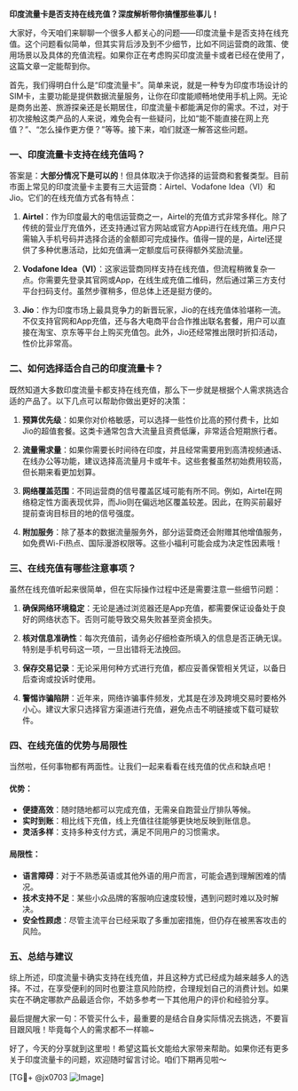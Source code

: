 **印度流量卡是否支持在线充值？深度解析带你搞懂那些事儿！**

大家好，今天咱们来聊聊一个很多人都关心的问题——印度流量卡是否支持在线充值。这个问题看似简单，但其实背后涉及到不少细节，比如不同运营商的政策、使用场景以及具体的充值流程。如果你正在考虑购买印度流量卡或者已经在使用了，这篇文章一定能帮到你。

首先，我们得明白什么是“印度流量卡”。简单来说，就是一种专为印度市场设计的SIM卡，主要功能是提供数据流量服务，让你在印度能顺畅地使用手机上网。无论是商务出差、旅游探亲还是长期居住，印度流量卡都能满足你的需求。不过，对于初次接触这类产品的人来说，难免会有一些疑问，比如“能不能直接在网上充值？”、“怎么操作更方便？”等等。接下来，咱们就逐一解答这些问题。

### **一、印度流量卡支持在线充值吗？**

答案是：**大部分情况下是可以的**！但具体取决于你选择的运营商和套餐类型。目前市面上常见的印度流量卡主要有三大运营商：Airtel、Vodafone Idea（VI）和Jio。它们的在线充值方式各有特点：

1. **Airtel**：作为印度最大的电信运营商之一，Airtel的充值方式非常多样化。除了传统的营业厅充值外，还支持通过官方网站或官方App进行在线充值。用户只需输入手机号码并选择合适的金额即可完成操作。值得一提的是，Airtel还提供了多种优惠活动，比如充值满一定额度后可获得额外奖励流量。

2. **Vodafone Idea（VI）**：这家运营商同样支持在线充值，但流程稍微复杂一点。你需要先登录其官网或App，在线生成充值二维码，然后通过第三方支付平台扫码支付。虽然步骤稍多，但总体上还是挺方便的。

3. **Jio**：作为印度市场上最具竞争力的新晋玩家，Jio的在线充值体验堪称一流。不仅支持官网和App充值，还与各大电商平台合作推出联名套餐，用户可以直接在淘宝、京东等平台上购买充值包。此外，Jio还经常推出限时折扣活动，性价比非常高。

### **二、如何选择适合自己的印度流量卡？**

既然知道大多数印度流量卡都支持在线充值，那么下一步就是根据个人需求挑选合适的产品了。以下几点可以帮助你做出更好的决策：

1. **预算优先级**：如果你对价格敏感，可以选择一些性价比高的预付费卡，比如Jio的超值套餐。这类卡通常包含大流量且资费低廉，非常适合短期旅行者。

2. **流量需求量**：如果你需要长时间待在印度，并且经常需要用到高清视频通话、在线办公等功能，建议选择高流量月卡或年卡。这些套餐虽然初始费用较高，但长期来看更加划算。

3. **网络覆盖范围**：不同运营商的信号覆盖区域可能有所不同。例如，Airtel在网络稳定性方面表现优异，而Jio则在偏远地区覆盖较差。因此，在购买前最好提前查询目标目的地的信号强度。

4. **附加服务**：除了基本的数据流量服务外，部分运营商还会附赠其他增值服务，如免费Wi-Fi热点、国际漫游权限等。这些小福利可能会成为决定性因素哦！

### **三、在线充值有哪些注意事项？**

虽然在线充值听起来很简单，但在实际操作过程中还是需要注意一些细节问题：

1. **确保网络环境稳定**：无论是通过浏览器还是App充值，都需要保证设备处于良好的网络状态下。否则可能导致交易失败甚至资金损失。

2. **核对信息准确性**：每次充值前，请务必仔细检查所填入的信息是否正确无误。特别是手机号码这一项，一旦出错将无法挽回。

3. **保存交易记录**：无论采用何种方式进行充值，都应妥善保管相关凭证，以备日后查询或投诉时使用。

4. **警惕诈骗陷阱**：近年来，网络诈骗事件频发，尤其是在涉及跨境交易时要格外小心。建议大家只选择官方渠道进行充值，避免点击不明链接或下载可疑软件。

### **四、在线充值的优势与局限性**

当然啦，任何事物都有两面性。让我们一起来看看在线充值的优点和缺点吧！

#### 优势：
- **便捷高效**：随时随地都可以完成充值，无需亲自跑营业厅排队等候。
- **实时到账**：相比线下充值，线上充值往往能够更快地反映到账信息。
- **灵活多样**：支持多种支付方式，满足不同用户的习惯需求。

#### 局限性：
- **语言障碍**：对于不熟悉英语或其他外语的用户而言，可能会遇到理解困难的情况。
- **技术支持不足**：某些小众品牌的客服响应速度较慢，遇到问题时难以及时解决。
- **安全性顾虑**：尽管主流平台已经采取了多重加密措施，但仍存在被黑客攻击的风险。

### **五、总结与建议**

综上所述，印度流量卡确实支持在线充值，并且这种方式已经成为越来越多人的选择。不过，在享受便利的同时也要注意风险防控，合理规划自己的消费计划。如果实在不确定哪款产品最适合你，不妨多参考一下其他用户的评价和经验分享。

最后提醒大家一句：不管买什么卡，最重要的是结合自身实际情况去挑选，不要盲目跟风哦！毕竟每个人的需求都不一样嘛~

好了，今天的分享就到这里啦！希望这篇长文能给大家带来帮助。如果你还有更多关于印度流量卡的问题，欢迎随时留言讨论。咱们下期再见啦～

[TG💪+ @jx0703 ![Image](https://github.com/user-attachments/assets/dbca1d08-cadb-493c-b0ec-ad6f7a83f270)]